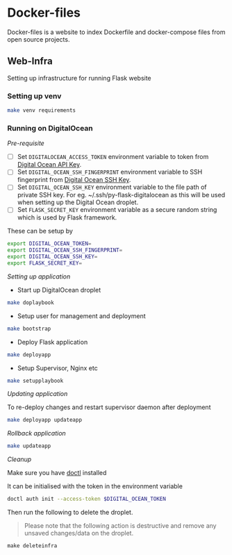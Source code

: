 # Docker-files

Docker-files is a website to index Dockerfile and docker-compose files from open source projects.

## Web-Infra

Setting up infrastructure for running Flask website

### Setting up venv

```bash
make venv requirements
```

### Running on DigitalOcean

*Pre-requisite*

- [ ] Set `DIGITALOCEAN_ACCESS_TOKEN` environment variable to token from [Digital Ocean API Key](https://cloud.digitalocean.com/account/api/tokens).
- [ ] Set `DIGITAL_OCEAN_SSH_FINGERPRINT` environment variable to SSH fingerprint from [Digital Ocean SSH Key](https://cloud.digitalocean.com/account/security).
- [ ] Set `DIGITAL_OCEAN_SSH_KEY` environment variable to the file path of private SSH key. For eg. ~/.ssh/py-flask-digitalocean as this will be used when setting up the Digital Ocean droplet.
- [ ] Set `FLASK_SECRET_KEY` environment variable as a secure random string which is used by Flask framework.

These can be setup by

```bash
export DIGITAL_OCEAN_TOKEN=
export DIGITAL_OCEAN_SSH_FINGERPRINT=
export DIGITAL_OCEAN_SSH_KEY=
export FLASK_SECRET_KEY=
```

*Setting up application*

- Start up DigitalOcean droplet

```bash
make doplaybook
```

- Setup user for management and deployment

```bash
make bootstrap
```

- Deploy Flask application

```bash
make deployapp
```

- Setup Supervisor, Nginx etc

```bash
make setupplaybook
```

*Updating application*

To re-deploy changes and restart supervisor daemon after deployment

```bash
make deployapp updateapp
```

*Rollback application*

```bash
make updateapp
```

*Cleanup*

Make sure you have [doctl](https://github.com/digitalocean/doctl) installed

It can be initialised with the token in the environment variable

```bash
doctl auth init --access-token $DIGITAL_OCEAN_TOKEN
```

Then run the following to delete the droplet.

> Please note that the following action is destructive and remove any unsaved changes/data on the droplet.

```
make deleteinfra
```
